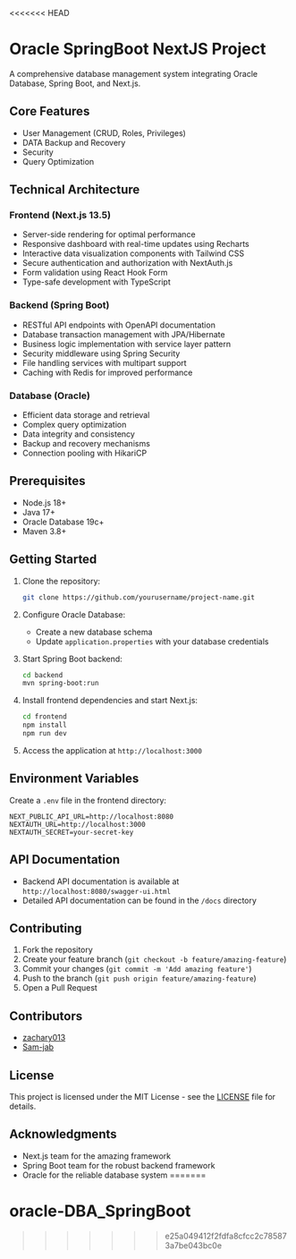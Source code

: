 <<<<<<< HEAD
# Oracle SpringBoot NextJS Project

A comprehensive database management system integrating Oracle Database, Spring Boot, and Next.js.

## Core Features

- User Management (CRUD, Roles, Privileges)
- DATA Backup and Recovery
- Security
- Query Optimization

## Technical Architecture

### Frontend (Next.js 13.5)
- Server-side rendering for optimal performance
- Responsive dashboard with real-time updates using Recharts
- Interactive data visualization components with Tailwind CSS
- Secure authentication and authorization with NextAuth.js
- Form validation using React Hook Form
- Type-safe development with TypeScript

### Backend (Spring Boot)
- RESTful API endpoints with OpenAPI documentation
- Database transaction management with JPA/Hibernate
- Business logic implementation with service layer pattern
- Security middleware using Spring Security
- File handling services with multipart support
- Caching with Redis for improved performance

### Database (Oracle)
- Efficient data storage and retrieval
- Complex query optimization
- Data integrity and consistency
- Backup and recovery mechanisms
- Connection pooling with HikariCP

## Prerequisites

- Node.js 18+
- Java 17+
- Oracle Database 19c+
- Maven 3.8+

## Getting Started

1. Clone the repository:
   ```bash
   git clone https://github.com/yourusername/project-name.git
   ```

2. Configure Oracle Database:
    - Create a new database schema
    - Update `application.properties` with your database credentials

3. Start Spring Boot backend:
   ```bash
   cd backend
   mvn spring-boot:run
   ```

4. Install frontend dependencies and start Next.js:
   ```bash
   cd frontend
   npm install
   npm run dev
   ```

5. Access the application at `http://localhost:3000`

## Environment Variables

Create a `.env` file in the frontend directory:

```env
NEXT_PUBLIC_API_URL=http://localhost:8080
NEXTAUTH_URL=http://localhost:3000
NEXTAUTH_SECRET=your-secret-key
```

## API Documentation

- Backend API documentation is available at `http://localhost:8080/swagger-ui.html`
- Detailed API documentation can be found in the `/docs` directory

## Contributing

1. Fork the repository
2. Create your feature branch (`git checkout -b feature/amazing-feature`)
3. Commit your changes (`git commit -m 'Add amazing feature'`)
4. Push to the branch (`git push origin feature/amazing-feature`)
5. Open a Pull Request

## Contributors

- [zachary013](https://github.com/zachary013) 
- [Sam-jab](https://github.com/Sam-jab) 

## License

This project is licensed under the MIT License - see the [LICENSE](LICENSE) file for details.

## Acknowledgments

- Next.js team for the amazing framework
- Spring Boot team for the robust backend framework
- Oracle for the reliable database system
=======
# oracle-DBA_SpringBoot
>>>>>>> e25a049412f2fdfa8cfcc2c785873a7be043bc0e
